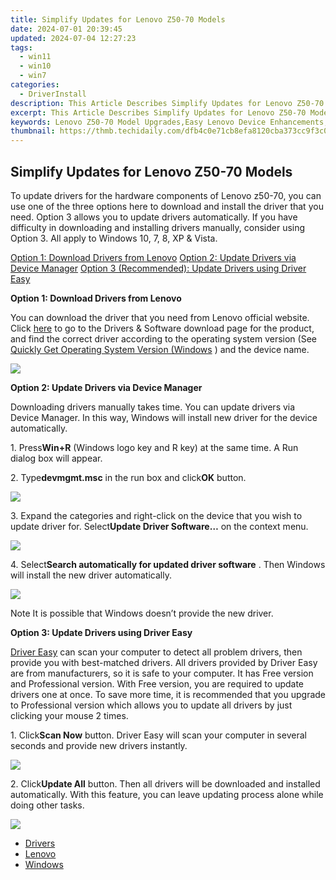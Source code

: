 ```yaml
---
title: Simplify Updates for Lenovo Z50-70 Models
date: 2024-07-01 20:39:45
updated: 2024-07-04 12:27:23
tags:
  - win11
  - win10
  - win7
categories:
  - DriverInstall
description: This Article Describes Simplify Updates for Lenovo Z50-70 Models
excerpt: This Article Describes Simplify Updates for Lenovo Z50-70 Models
keywords: Lenovo Z50-70 Model Upgrades,Easy Lenovo Device Enhancements,Lenovo Z50 Series Update Guide,Simplified Lenovo Software Updates,Lenovo Z50-70 Firmware Update Tips,Effortless Lenovo Model Updates,Lenovo Z50-70 Software Enhancement
thumbnail: https://thmb.techidaily.com/dfb4c0e71cb8efa8120cba373cc9f3c0f06b706583b025c9eef2cc3814d45b39.jpg
---
```


## Simplify Updates for Lenovo Z50-70 Models

To update drivers for the hardware components of Lenovo z50-70, you can use one of the three options here to download and install the driver that you need. Option 3 allows you to update drivers automatically. If you have difficulty in downloading and installing drivers manually, consider using Option 3\. All apply to Windows 10, 7, 8, XP & Vista.  
  
[Option 1: Download Drivers from Lenovo](#Option1)
[Option 2: Update Drivers via Device Manager](#Option2)
[Option 3 (Recommended): Update Drivers using Driver Easy](#Option3)
  
 **Option 1: Download Drivers from Lenovo**
  
 You can download the driver that you need from Lenovo official website. Click [here](https://shop-links.co/link/?exclusive=1&publisher_slug=itechdaily19598&url=http%3A%2F%2Fsupport.lenovo.com%2Fus%2Fen%2Fproducts%2FLaptops-and-netbooks%2FLenovo-Z-Series-laptops%2FLenovo-Z50-70%3FtabName%3DDownloads%26linkTrack%3DMast%3ASubNav%3ASupport%3ADrivers%2520and%2520Software%7CDrivers%2520and%2520Software)  to go to the Drivers & Software download page for the product, and find the correct driver according to the operating system version (See [Quickly Get Operating System Version (Windows](https://tools.techidaily.com/drivereasy/download/) ) and the device name.
  
![](https://images.drivereasy.com/wp-content/uploads/2016/11/img_583e72fada952.jpg)
  
 **Option 2: Update Drivers via Device Manager**
  
 Downloading drivers manually takes time. You can update drivers via Device Manager. In this way, Windows will install new driver for the device automatically.  
  
 1\. Press**Win+R** (Windows logo key and R key) at the same time. A Run dialog box will appear.  
  
 2\. Type**devmgmt.msc** in the run box and click**OK** button.  
  
![](https://images.drivereasy.com/wp-content/uploads/2016/11/img_583ce79d3bb44.png)
  
 3\. Expand the categories and right-click on the device that you wish to update driver for. Select**Update Driver Software…** on the context menu.  
  
![](https://images.drivereasy.com/wp-content/uploads/2016/11/img_583cea25ed71b.png)
  
 4\. Select**Search automatically for updated driver software** . Then Windows will install the new driver automatically.  
  
![](https://images.drivereasy.com/wp-content/uploads/2016/11/img_583cea46db387.png)
  
 Note It is possible that Windows doesn’t provide the new driver.  
  
 **Option 3: Update Drivers using Driver Easy**
  
[Driver Easy](https://tools.techidaily.com/drivereasy/download/) can scan your computer to detect all problem drivers, then provide you with best-matched drivers. All drivers provided by Driver Easy are from manufacturers, so it is safe to your computer. It has Free version and Professional version. With Free version, you are required to update drivers one at once. To save more time, it is recommended that you upgrade to Professional version which allows you to update all drivers by just clicking your mouse 2 times.  
  
 1\. Click**Scan Now** button. Driver Easy will scan your computer in several seconds and provide new drivers instantly.  
  
![](https://images.drivereasy.com/wp-content/uploads/2017/04/img_58fd970de034b.png)
  
 2\. Click**Update All** button. Then all drivers will be downloaded and installed automatically. With this feature, you can leave updating process alone while doing other tasks.  
  
![](https://images.drivereasy.com/wp-content/uploads/2017/04/img_58fd97174c9d7.jpg)

* [Drivers](https://tools.techidaily.com/drivereasy/download/)
* [Lenovo](https://tools.techidaily.com/drivereasy/download/)
* [Windows](https://tools.techidaily.com/drivereasy/download/)

<ins class="adsbygoogle"
     style="display:block"
     data-ad-format="autorelaxed"
     data-ad-client="ca-pub-7571918770474297"
     data-ad-slot="1223367746"></ins>



<ins class="adsbygoogle"
     style="display:block"
     data-ad-client="ca-pub-7571918770474297"
     data-ad-slot="8358498916"
     data-ad-format="auto"
     data-full-width-responsive="true"></ins>
